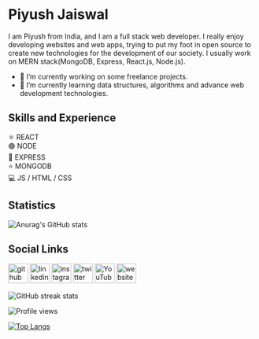 <!-- Put a banner over here -->

# Piyush Jaiswal

I am Piyush from India, and I am a full stack web developer. I really enjoy developing websites and web apps, trying to put my foot in open source to create new technologies for the development of our society. I usually work on MERN stack(MongoDB, Express, React.js, Node.js).

- 🔭 I’m currently working on some freelance projects. 
- 🌱 I’m currently learning data structures, algorithms and advance web development technologies. 

## Skills and Experience
⚛ REACT
<br>
🟢 NODE
<br>
🔹 EXPRESS
<br>
⭐ MONGODB
<br>
💻 JS / HTML / CSS

## Statistics
![Anurag's GitHub stats](https://github-readme-stats.vercel.app/api?username=piyush-jaiswal-projects&show_icons=true&theme=tokyonight)

## Social Links

[<img src='https://cdn.jsdelivr.net/npm/simple-icons@3.0.1/icons/github.svg' alt='github' height='40'>](https://github.com/piyush-jaiswal-projects)  [<img src='https://cdn.jsdelivr.net/npm/simple-icons@3.0.1/icons/linkedin.svg' alt='linkedin' height='40'>](https://www.linkedin.com/in/piyushjaiswal1610/)  [<img src='https://cdn.jsdelivr.net/npm/simple-icons@3.0.1/icons/instagram.svg' alt='instagram' height='40'>](https://www.instagram.com/_piyush.jaiswal_/)  [<img src='https://cdn.jsdelivr.net/npm/simple-icons@3.0.1/icons/twitter.svg' alt='twitter' height='40'>](https://twitter.com/PiyushJ17317768)  [<img src='https://cdn.jsdelivr.net/npm/simple-icons@3.0.1/icons/youtube.svg' alt='YouTube' height='40'>](https://www.youtube.com/channel/UCxWTY6UOc_3cDLpEb0xqvpg)  [<img src='https://cdn.jsdelivr.net/npm/simple-icons@3.0.1/icons/icloud.svg' alt='website' height='40'>](https://piyushjaiswal.com/)  

![GitHub streak stats](https://github-readme-streak-stats.herokuapp.com/?user=piyush-jaiswal-projects&theme=tokyonight)  

![Profile views](https://gpvc.arturio.dev/piyush-jaiswal-projects)  

[![Top Langs](https://github-readme-stats.vercel.app/api/top-langs/?username=piyush-jaiswal-projects&layout=compact&theme=tokyonight)](https://github.com/anuraghazra/github-readme-stats)


